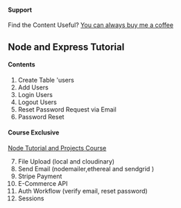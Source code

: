 #### Support

Find the Content Useful?
[You can always buy me a coffee](https://www.buymeacoffee.com/johnsmilga)

## Node and Express Tutorial

#### Contents

1. Create Table 'users
2. Add Users
3. Login Users
4. Logout Users
5. Reset Password Request via Email
6. Password Reset

#### Course Exclusive

[Node Tutorial and Projects Course](https://www.udemy.com/course/nodejs-tutorial-and-projects-course/?referralCode=E94792BEAE9ADD204BC7)

7. File Upload (local and cloudinary)
8. Send Email (nodemailer,ethereal and sendgrid )
9. Stripe Payment
10. E-Commerce API
11. Auth Workflow (verify email, reset password)
12. Sessions
